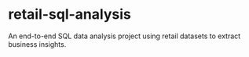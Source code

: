 # retail-sql-analysis
An end-to-end SQL data analysis project using retail datasets to extract business insights.
